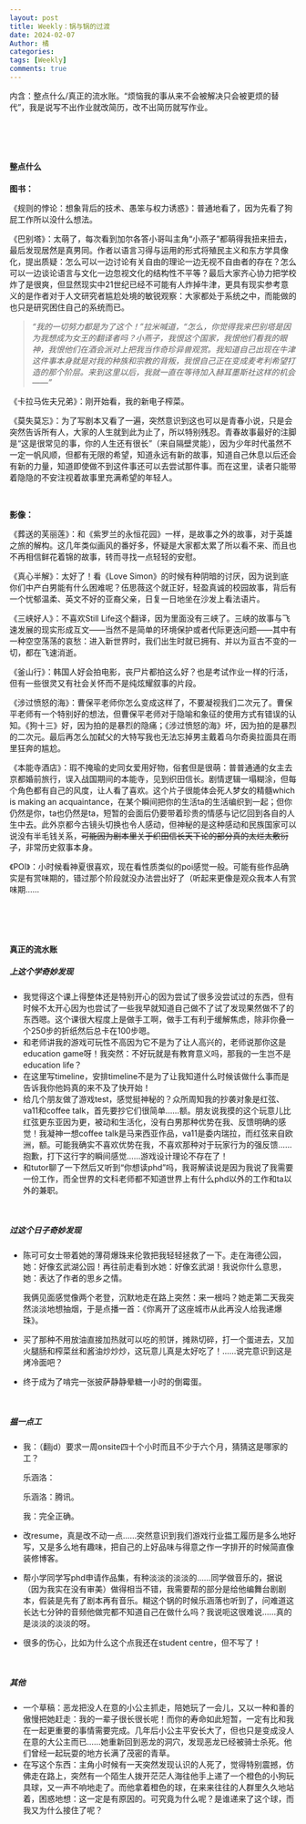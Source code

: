 ```yaml
---
layout: post
title: Weekly：锅与锅的过渡
date: 2024-02-07
Author: 橘
categories: 
tags: [Weekly]
comments: true
---
```


内含：整点什么/真正的流水账。“烦恼我的事从来不会被解决只会被更烦的替代”，我是说写不出作业就改简历，改不出简历就写作业。

<!-- more -->


<br><br><br>



#### 整点什么

**图书：**

《规则的悖论：想象背后的技术、愚笨与权力诱惑》：普通地看了，因为先看了狗屁工作所以没什么想法。

《巴别塔》：太萌了，每次看到加尔各答小哥叫主角“小燕子”都萌得我扭来扭去，最后发现居然是真男同。作者以语言习得与运用的形式将殖民主义和东方学具像化，提出质疑：怎么可以一边讨论有关自由的理论一边无视不自由者的存在？怎么可以一边谈论语言与文化一边忽视文化的结构性不平等？最后大家齐心协力把学校炸了是很爽，但显然现实中21世纪已经不可能有人炸掉牛津，更具有现实参考意义的是作者对于人文研究者尴尬处境的敏锐观察：大家都处于系统之中，而能做的也只是研究困住自己的系统而已。

> *“我的一切努力都是为了这个！”拉米喊道，“怎么，你觉得我来巴别塔是因为我想成为女王的翻译者吗？小燕子，我恨这个国家，我恨他们看我的眼神，我恨他们在酒会派对上把我当作奇珍异兽观赏。我知道自己出现在牛津这件事本身就是对我的种族和宗教的背叛，我恨自己正在变成麦考利希望打造的那个阶层。来到这里以后，我就一直在等待加入赫耳墨斯社这样的机会——”*

《卡拉马佐夫兄弟》：刚开始看，我的新电子榨菜。

《莫失莫忘》：为了写剧本又看了一遍，突然意识到这也可以是青春小说，只是会突然告诉所有人，大家的人生就到此为止了，所以特别残忍。青春故事最好的注脚是“这是很常见的事，你的人生还有很长”（来自隔壁灵能），因为少年时代虽然不一定一帆风顺，但都有无限的希望，知道永远有新的故事，知道自己休息以后还会有新的力量，知道即使做不到这件事还可以去尝试那件事。而在这里，读者只能带着隐隐的不安注视着故事里充满希望的年轻人。

<br/>

**影像：**

《葬送的芙丽莲》：和《紫罗兰的永恒花园》一样，是故事之外的故事，对于英雄之旅的解构。这几年类似画风的番好多，怀疑是大家都太累了所以看不来、而且也不再相信鲜花着锦的故事，转而寻找一点轻轻的安慰。

《真心半解》：太好了！看《Love Simon》的时候有种阴暗的讨厌，因为说到底你们中产白男能有什么困难呢？伍思薇这个就正好，轻盈真诚的校园故事，背后有一个忧郁温柔、英文不好的亚裔父亲，日复一日地坐在沙发上看法语片。

《三峡好人》：不喜欢Still Life这个翻译，因为里面没有三峡了。三峡的故事与飞速发展的现实形成互文——当然不是简单的环境保护或者代际更迭问题——其中有一种空空荡荡的哀愁：进入新世界时，我们出生时就已拥有、并以为亘古不变的一切，都在飞速消逝。

《釜山行》：韩国人好会拍电影，丧尸片都拍这么好？也是考试作业一样的行活，但有一些很灵又有社会关怀而不是纯炫耀叙事的片段。

《涉过愤怒的海》：曹保平老师你怎么变成这样了，不要凝视我们二次元了。曹保平老师有一个特别好的想法，但曹保平老师对于隐喻和象征的使用方式有错误的认知。《狗十三》好，因为拍的是暴烈的隐痛；《涉过愤怒的海》坏，因为拍的是暴烈的二次元。最后再怎么加弑父的大特写我也无法忘掉男主戴着乌尔奇奥拉面具在雨里狂奔的尴尬。

《本能寺酒店》：瑕不掩瑜的史同女爱用好物，俗套但是很萌：普普通通的女主去京都婚前旅行，误入战国期间的本能寺，见到织田信长。剧情逻辑一塌糊涂，但每个角色都有自己的风度，让人看了喜欢。这个片子很能体会死人梦女的精髓which is making an acquaintance，在某个瞬间把你的生活ta的生活编织到一起；但你仍然是你，ta也仍然是ta，短暂的会面后仍要带着珍贵的情感与记忆回到各自的人生中去。此外京都今古镜头切换也令人感动，但神秘的是这种感动和民族国家可以说没有半毛钱关系，~~可能因为剧本里关于织田信长天下论的部分真的太烂太敷衍了~~，非常历史叙事本身。

《POI》：小时候看神夏很喜欢，现在看性质类似的poi感觉一般。可能有些作品确实是有赏味期的，错过那个阶段就没办法尝出好了（听起来更像是观众我本人有赏味期……

<br/>

<br/>

<br/>





#### 真正的流水账

##### 上这个学奇妙发现

- 我觉得这个课上得整体还是特别开心的因为尝试了很多没尝试过的东西，但有时候不太开心因为也尝试了一些我早就知道自己做不了试了发现果然做不了的东西嗯。这个课很大程度上是做手工啊，做手工有利于缓解焦虑，除非你叠一个250步的折纸然后总卡在100步嗯。
- 和老师讲我的游戏可玩性不高因为它不是为了让人高兴的，老师说那你这是education game呀！我突然：不好玩就是有教育意义吗，那我的一生岂不是education life？
- 在这里写timeline，安排timeline不是为了让我知道什么时候该做什么事而是告诉我你他妈真的来不及了快开始！
- 给几个朋友做了游戏test，感觉挺神秘的？众所周知我的抄袭对象是红弦、va11和coffee talk，首先要抄它们很简单……额。朋友说我摸的这个玩意儿比红弦更东亚因为更，被动和生活化，没有白男那种优势在我、反馈明确的感觉！我凝神一想coffee talk是马来西亚作品，va11是委内瑞拉，而红弦来自欧洲，额。可能我确实不喜欢优势在我，不喜欢那种对于玩家行为的强反馈……抱歉，打下这行字的瞬间感觉……游戏设计理论不存在了！
- 和tutor聊了一下然后又听到“你想读phd”吗，我哥解读说是因为我说了我需要一份工作，而全世界的文科老师都不知道世界上有什么phd以外的工作和ta以外的兼职。

<br/>

##### 过这个日子奇妙发现

- 陈可可女士带着她的薄荷爆珠来伦敦把我轻轻拯救了一下。走在海德公园，她：好像玄武湖公园！再往前走看到水她：好像玄武湖！我说你什么意思，她：表达了作者的思乡之情。

  我俩见面感觉像两个老登，沉默地走在路上突然：来一根吗？她走第二天我突然淡淡地想抽烟，于是点播一首：《你离开了这座城市从此再没人给我递爆珠》。

- 买了那种不用放油直接加热就可以吃的煎饼，摊熟切碎，打一个蛋进去，又加火腿肠和榨菜丝和酱油炒炒炒，这玩意儿真是太好吃了！……说完意识到这是烤冷面吧？

- 终于成为了啃完一张披萨静静晕糖一小时的倒霉蛋。

  <br/>

##### 揾一点工

- 我：（翻jd）要求一周onsite四十个小时而且不少于六个月，猜猜这是哪家的工？

  乐涵洛：

  乐涵洛：腾讯。

  我：完全正确。

- 改resume，真是改不动一点……突然意识到我们游戏行业揾工履历是多么地好写，又是多么地有趣味，把自己的上好品味与得意之作一字排开的时候简直像装修博客。

- 帮小学同学写phd申请作品集，有种淡淡的淡淡的……同学做音乐的，据说（因为我实在没有审美）做得相当不错，我需要帮的部分是给他编舞台剧剧本，假装是先有了剧本再有音乐。糊这个锅的时候乐涵落也听到了，问难道这长达七分钟的音频他做完都不知道自己在做什么吗？我说呃这很难说……真的是淡淡的淡淡的呀。

- 很多的伤心，比如为什么这个点我还在student centre，但不写了！

<br/>

##### 其他

- 一个草稿：恶龙把没人在意的小公主抓走，陪她玩了一会儿，又以一种和善的傲慢把她赶走：我的一辈子很长很长呢！而你的寿命如此短暂，一定有比和我在一起更重要的事情需要完成。几年后小公主平安长大了，但也只是变成没人在意的大公主而已……她重新回到恶龙的洞穴，发现恶龙已经被骑士杀死。他们曾经一起玩耍的地方长满了茂密的青草。
- 在写这个东西：主角小时候有一天突然发现认识的人死了，觉得特别震撼，仿佛走在路上，突然有一个陌生人拨开茫茫人海往他手上递了一个橙色的小狗玩具球，又一声不响地走了。而他拿着橙色的球，在来来往往的人群里久久地站着，困惑地想：这一定是有原因的。可究竟为什么呢？是谁递来了这个球，而我又为什么接住了呢？







